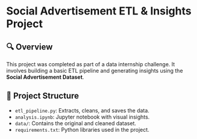 # Social Advertisement ETL & Insights Project

## 🔍 Overview
This project was completed as part of a data internship challenge. It involves building a basic ETL pipeline and generating insights using the **Social Advertisement Dataset**.

## 📂 Project Structure
- `etl_pipeline.py`: Extracts, cleans, and saves the data.
- `analysis.ipynb`: Jupyter notebook with visual insights.
- `data/`: Contains the original and cleaned dataset.
- `requirements.txt`: Python libraries used in the project.




